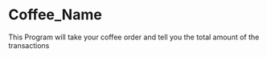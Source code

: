 # Coffee_Name


This Program will take your coffee order and tell you the total amount of the transactions
